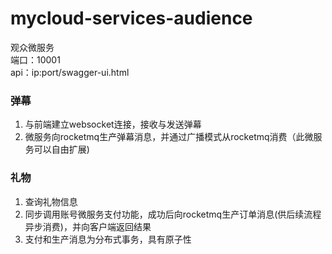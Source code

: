 # mycloud-services-audience
观众微服务  
端口：10001    
api：ip:port/swagger-ui.html
### 弹幕
1. 与前端建立websocket连接，接收与发送弹幕
2. 微服务向rocketmq生产弹幕消息，并通过广播模式从rocketmq消费（此微服务可以自由扩展)

### 礼物
1. 查询礼物信息
2. 同步调用账号微服务支付功能，成功后向rocketmq生产订单消息(供后续流程异步消费)，并向客户端返回结果
3. 支付和生产消息为分布式事务，具有原子性